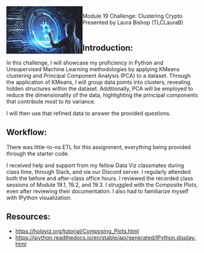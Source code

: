 <img src="https://github.com/TLCLauraB/CryptoClustering/blob/main/img/cryptoIMG.jpg" width=200 alt=Man reaching to an electronic screen with a crypto-currency logo on it. align="left">
<br/>
Module 19 Challenge: Clustering Crypto<br/>
Presented by Laura Bishop (TLCLauraB)<br/>
<br/>

## Introduction:

In this challenge, I will showcase my proficiency in Python and Unsupervised Machine Learning methodologies by applying KMeans clustering and Principal Component Analysis (PCA) to a dataset. Through the application of KMeans, I will group data points into clusters, revealing hidden structures within the dataset. Additionally, PCA will be employed to reduce the dimensionality of the data, highlighting the principal components that contribute most to its variance.

I will then use that refined data to answer the provided questions.

## Workflow:

There was little-to-no ETL for this assignment, everything being provided through the starter code.

I received help and support from my fellow Data Viz classmates during class time, through Slack, and via our Discord server. I regularly attended both the before and after-class office hours. I reviewed the recorded class sessions of Module 19.1, 19.2, and 19.3. I struggled with the Composite Plots, even after reviewing their documentation. I also had to familiarize myself with IPython visualization.  

## Resources: 

* https://holoviz.org/tutorial/Composing_Plots.html
* https://ipython.readthedocs.io/en/stable/api/generated/IPython.display.html
